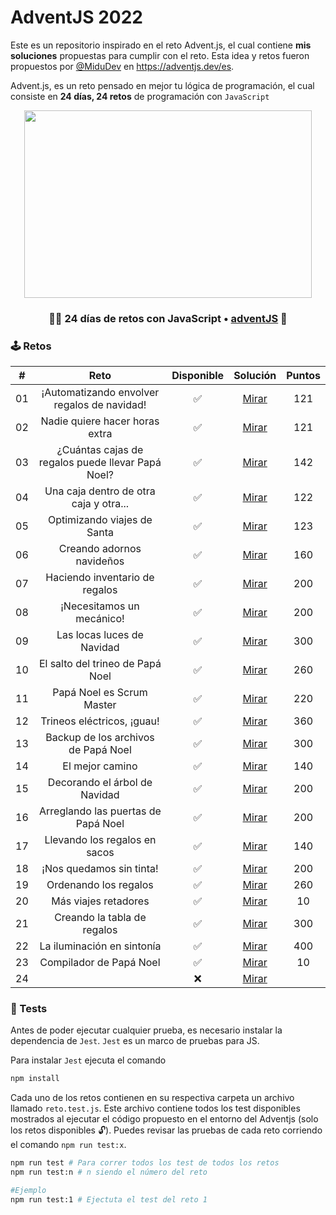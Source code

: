 # AdventJS 2022

Este es un repositorio inspirado en el reto Advent.js, el cual contiene **mis soluciones** propuestas para cumplir con el reto. Esta idea y retos fueron propuestos por [@MiduDev](https://github.com/midudev "@MiduDev") en https://adventjs.dev/es.

Advent.js, es un reto pensado en mejor tu lógica de programación, el cual consiste en **24 días, 24 retos** de programación con ```JavaScript```

<p align="center"> 
  <img width="460" height="300" src="https://user-images.githubusercontent.com/91866094/206088511-972c5177-74cf-48fc-be29-c42e0a51fb6e.png"/>
</p>

<h3 align="center">🧑‍🚀 24 días de retos con JavaScript • <a href="https://adventjs.dev">adventJS</a> 🚀</h3>

### 🕹️ Retos


|  #  |                  Reto                       |   Disponible    |                Solución                  |  Puntos  |
| :-: | :------------------------------------------------------------------: | :------------:  | :----------------------------------------: | :---------: |
| 01  |           ¡Automatizando envolver regalos de navidad!           |       ✅        | [Mirar](Retos/01_automatizacion/README.md) |   121   |
| 02  |                  Nadie quiere hacer horas extra                  |       ✅        | [Mirar](Retos/02_horasExtra/README.md) |   121   |
| 03  |        ¿Cuántas cajas de regalos puede llevar Papá Noel?        |       ✅        | [Mirar](Retos/03_cajasRegalos/README.md) |   142   |
| 04  |              Una caja dentro de otra caja y otra...              |       ✅        | [Mirar](Retos/04_cajas/README.md) |   122   |
| 05  |                   Optimizando viajes de Santa                   |       ✅        | [Mirar](Retos/05_viajesSanta/README.md) |   123   |
| 06  |                    Creando adornos navideños                    |       ✅        | [Mirar](Retos/06_adornosNavidenos/README.md) |   160   |
| 07  |                  Haciendo inventario de regalos                  |       ✅        | [Mirar](Retos/07_inventarioRegalos/README.md) |   200   |
| 08  |                    ¡Necesitamos un mecánico!                    |       ✅        | [Mirar](Retos/08_mecanico/README.md) |   200   |
| 09  |                    Las locas luces de Navidad                    |       ✅        | [Mirar](Retos/09_luces/README.md) |   300   |
| 10  |                 El salto del trineo de Papá Noel                 |       ✅        | [Mirar](Retos/10_saltoTrineo/README.md) |   260   |
| 11  |                    Papá Noel es Scrum Master                    |       ✅        | [Mirar](Retos/11_scrum/README.md) |   220   |
| 12  |                   Trineos eléctricos, ¡guau!                   |       ✅        | [Mirar](Retos/12_trineosElectricos/README.md) |   360   |
| 13  |               Backup de los archivos de Papá Noel               |       ✅        | [Mirar](Retos/13_backup/README.md) |   300   |
| 14  |                         El mejor camino                         |       ✅        | [Mirar](Retos/14_mejorCamino/README.md) |   140   |
| 15  |                  Decorando el árbol de Navidad                  |       ✅        | [Mirar](Retos/15_decorandoArbol/README.md) |   200   |
| 16  |               Arreglando las puertas de Papá Noel               |       ✅        | [Mirar](Retos/16_cartas/README.md) |   200   |
| 17  |                  Llevando los regalos en sacos                  |       ✅        | [Mirar](Retos/17_regalosSaco/README.md) |   140   |
| 18  |                     ¡Nos quedamos sin tinta!                     |       ✅        | [Mirar](Retos/18_sinTinta/README.md) |   200   |
| 19  |                      Ordenando los regalos                      |       ✅        | [Mirar](Retos/19_ordenandoRegalos/README.md) |   260   |
| 20  |                       Más viajes retadores                       |       ✅        | [Mirar](Retos/20_viajesRetadores/README.md) |    10   |
| 21  |                   Creando la tabla de regalos                   |       ✅        | [Mirar](Retos/21_tablaRegalos/README.md) |   300   |
| 22  |                    La iluminación en sintonía                    |       ✅        | [Mirar](Retos/22_iluminacion/README.md) |   400   |
| 23  |                     Compilador de Papá Noel                     |       ✅        | [Mirar](Retos/23_complilador/README.md) |    10   |
| 24  |                                    |       ❌        | [Mirar](Retos/) |        |


### 🧪 Tests

Antes de poder ejecutar cualquier prueba, es necesario instalar la dependencia de `Jest`. `Jest` es un marco de pruebas para JS.

Para instalar `Jest` ejecuta el comando 

```bash
npm install
```

Cada uno de los retos contienen en su respectiva carpeta un archivo llamado `reto.test.js`. Este archivo contiene todos los test disponibles mostrados al ejecutar el código propuesto en el entorno del Adventjs (solo los retos disponibles 🔓). Puedes revisar las pruebas de cada reto corriendo el comando `npm run test:x`.

```bash
npm run test # Para correr todos los test de todos los retos
npm run test:n # n siendo el número del reto

#Ejemplo
npm run test:1 # Ejectuta el test del reto 1
```